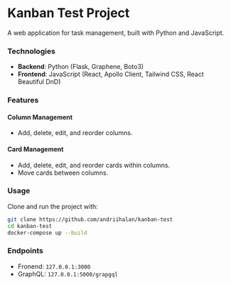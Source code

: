 # Kanban Test Project

A web application for task management, built with Python and JavaScript.

### Technologies

- **Backend**: Python (Flask, Graphene, Boto3)
- **Frontend**: JavaScript (React, Apollo Client, Tailwind CSS, React Beautiful DnD)

### Features

#### Column Management
- Add, delete, edit, and reorder columns.

#### Card Management
- Add, delete, edit, and reorder cards within columns.
- Move cards between columns.

### Usage

Clone and run the project with:

```bash
git clone https://github.com/andriihalan/kanban-test
cd kanban-test
docker-compose up --build
```
### Endpoints
- Fronend: ``127.0.0.1:3000``
- GraphQL: ``127.0.0.1:5000/grapgql``
